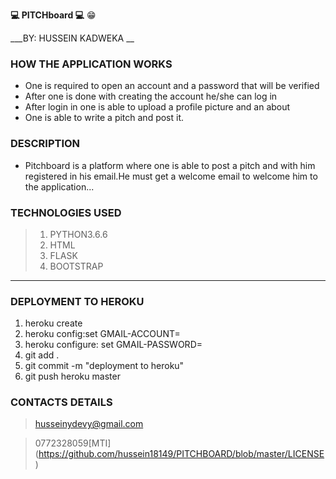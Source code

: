 __:computer: PITCHboard :computer:__ :grin:

___BY: HUSSEIN KADWEKA __


### __HOW THE APPLICATION WORKS__
+ One is required to open an account and a password that will be verified
+ After one is done with creating the account he/she can log in
+ After login in one is able to upload a profile picture and an about
+ One is able to write a pitch and post it.

### __DESCRIPTION__
+ Pitchboard is a platform where one is able to post a pitch and with him registered in his email.He must get a welcome email to welcome him to the application...


### __TECHNOLOGIES USED__
> 1. PYTHON3.6.6
> 2. HTML
> 3. FLASK
> 4. BOOTSTRAP

***
### __DEPLOYMENT TO HEROKU__
1. heroku create <name-of-app>
3. heroku config:set GMAIL-ACCOUNT=<gmail username>
4. heroku configure: set GMAIL-PASSWORD=<password>
6. git add .
7. git commit -m "deployment to heroku"
8. git push heroku master


### __CONTACTS DETAILS__
> husseinydevy@gmail.com


> 0772328059[MTI] (https://github.com/hussein18149/PITCHBOARD/blob/master/LICENSE)
